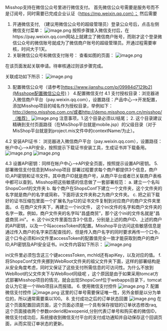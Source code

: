 Misshop支持在微信公众号里进行微信支付。
首先微信公众号需要是服务号而不是订阅号，同时需要已完成企业认证（https://mp.weixin.qq.com）； 然后需要
1. 开通微信支付, （建议用微信公众号的超级管理员）登录公众号后，点击左侧微信支付菜单：
![image.png](https://upload-images.jianshu.io/upload_images/12920178-9bfc4ae25e34bd30.png?imageMogr2/auto-orient/strip%7CimageView2/2/w/1240)
按照步骤接入微信支付后，在https://pay.weixin.qq.com网站上就建立了微信商户账号，而刚才这个登录微信公众号的微信账号就成为了微信商户账号的超级管理员。开通过程需要审核，时间大于1天。
2. 关联微信公众号和微信支付账号：
查看如图的页面：
![image.png](https://upload-images.jianshu.io/upload_images/12920178-9f8aa94247b672ee.png?imageMogr2/auto-orient/strip%7CimageView2/2/w/1240)

在该页面发起关联申请。待审核通过则该步骤完成。

关联成功如下所示：
![image.png](https://upload-images.jianshu.io/upload_images/12920178-2f250b908fd12ee8.png?imageMogr2/auto-orient/strip%7CimageView2/2/w/1240)

3. 配置微信公众号（请参考[https://www.jianshu.com/p/09984d7129b2](Misshope配置微信公众号)
）
4.配置微信支付
4.1 支付授权目录：浏览器进入微信商户平台（pay.weixin.qq.com），设置路径：产品中心-->开发配置，添加Misshop项目的域名作为授权目录，举例如下：http://demo.misshop.com.cn/或者http://demo.misshop.com.cn/misshop/（推荐）
![image.png](https://upload-images.jianshu.io/upload_images/12920178-85599251d55df631.png?imageMogr2/auto-orient/strip%7CimageView2/2/w/1240)
注意事项，1.这个目录必须以/结尾； 2. 这个目录建议精确到支付页面路径（在MisShop平台就是mobile.jsp）的父级目录（对于MisShop平台就是到project.mis文件中的contextName/为止）。

4.2 安装API证书： 浏览器进入微信商户平台（pay.weixin.qq.com），设置路径：帐户中心-->API安全，按照提示下载证书安装工具，生成证书并下载备用。
![image.png](https://upload-images.jianshu.io/upload_images/12920178-fb620c3b96971afc.png?imageMogr2/auto-orient/strip%7CimageView2/2/w/1240)
![image.png](https://upload-images.jianshu.io/upload_images/12920178-115bf2f338ec8f98.png?imageMogr2/auto-orient/strip%7CimageView2/2/w/1240)

4.3 设置API密钥：同样在帐户中心-->API安全页面，按照提示设置API密钥。
5. 部署微信支付信息到Misshop项目
部署过程要求每个商户都提供3个信息，商户ID,API密钥和证书文件。其中商户ID就是商户号，从商户平台或者已关联商户表格中都可以查到。Misshop把这些敏感的信息做了一套部署规范：
      a. 建立一个名叫ShopsConf的文件夹
      b. 每个商户在ShopsConf下建立一个文件夹，这个文件夹的名字就是商户的名字或简称，下面将该文件夹称之为商户文件夹。
      c. 把之前下载好的证书压缩包里面一个扩展名为p12的证书文件复制到对应商户的商户文件夹里面。
      d. 在商户文件夹下，再建立一个ini文件， 这个ini文件的名字和商户文件夹的名字一致。例如，商户文件夹的名字叫“昌盛商贸”，那个这个ini的文件名就是"昌盛商贸.ini"。
      e. 这个ini文件里面包含3个信息，分别是上述的商户ID、上述的商户的API密钥，以及一个叫accessToken的配置。Misshop平台访问这些敏感信息是通过传入商户的名字来匹配查找的，但是传入商户名字的同时要求再传一个口令，这个口令必须和ini文件里accessToken的配置值完全一致才能获取到商户的商户ID,API密钥及API安全证书。ini文件内容如下所示：
![image.png](https://upload-images.jianshu.io/upload_images/12920178-46e7efbcf93b18b6.png?imageMogr2/auto-orient/strip%7CimageView2/2/w/1240)

ini文件里必须包含这三个键accessToken, mchId还有apiKey，以及对应的值。
        f. 将ShopsConf文件夹挪到WebRoot文件夹的祖父文件夹下面，这样的部署结构是从安全角度考虑，同时又保证了这些支付所需信息的可访问性。为什么不放到WebRoot的父文件夹下与WebRoot同级呢 ，这个原因是由于如果采用tomcat方式部署Misshop项目的情况，就会出现ShopsConf位于webapps目录下，tomcat会认为它是一个Web项目从而报错。
6. 使用微信支付控件
![image.png](https://upload-images.jianshu.io/upload_images/12920178-302cdcbabc2aeaac.png?imageMogr2/auto-orient/strip%7CimageView2/2/w/1240)
7. 配置微信支付控件
![image.png](https://upload-images.jianshu.io/upload_images/12920178-6bec91c672bedc68.png?imageMogr2/auto-orient/strip%7CimageView2/2/w/1240)
这里的订单号需要保证唯一性，另外金额是以分为单位的，所以通常需要乘以100。
8. 支付成功之后的订单状态回置
![image.png](https://upload-images.jianshu.io/upload_images/12920178-7dca112203d0c4df.png?imageMogr2/auto-orient/strip%7CimageView2/2/w/1240)
在这个页面配置回调页面，这个页面必须是一个具有保存按钮的订单状态修改raq, 这个页面接收两个参数orderid和wxopenid,分别代表订单号和购买者的微信ID，微信支付成功后，系统接收到微信支付平台的支付成功通知并自动保存这个回调页面，从而实现订单状态的更新。
